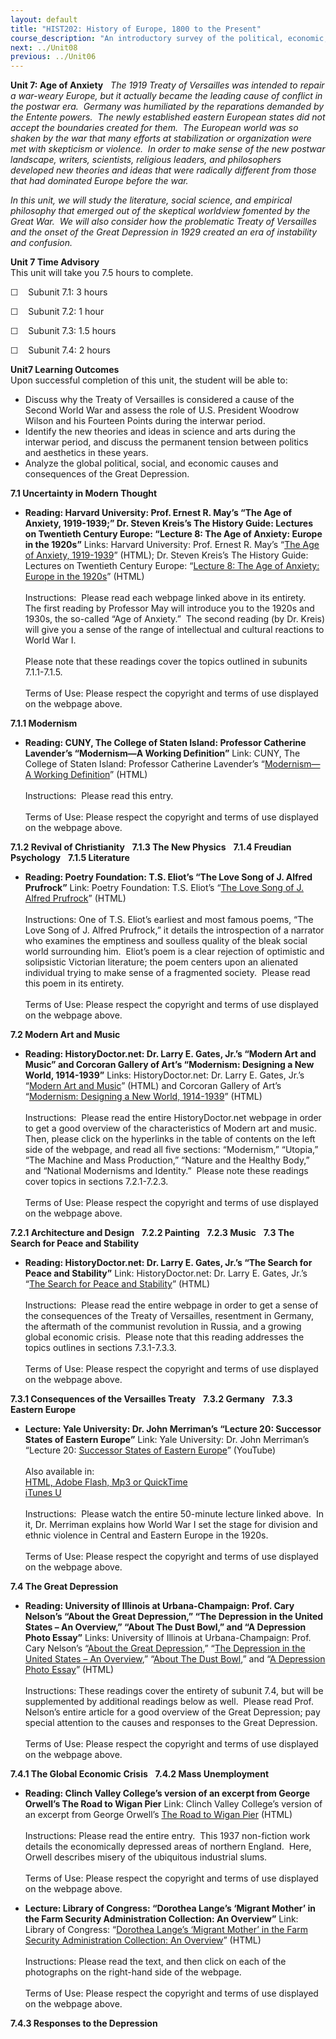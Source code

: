 ```yaml
---
layout: default
title: "HIST202: History of Europe, 1800 to the Present"
course_description: "An introductory survey of the political, economic, social, religious, and intellectual history of Europe, from the 1800s to the present, with particular emphasis on primary-source interpretation."
next: ../Unit08
previous: ../Unit06
---
```

**Unit 7: Age of Anxiety** <span id="7"></span> 
*The 1919 Treaty of Versailles was intended to repair a war-weary
Europe, but it actually became the leading cause of conflict in the
postwar era.  Germany was humiliated by the reparations demanded by the
Entente powers.  The newly established eastern European states did not
accept the boundaries created for them.  The European world was so
shaken by the war that many efforts at stabilization or organization
were met with skepticism or violence.  In order to make sense of the new
postwar landscape, writers, scientists, religious leaders, and
philosophers developed new theories and ideas that were radically
different from those that had dominated Europe before the war.*  
  
 *In this unit, we will study the literature, social science, and
empirical philosophy that emerged out of the skeptical worldview
fomented by the Great War.  We will also consider how the problematic
Treaty of Versailles and the onset of the Great Depression in 1929
created an era of instability and confusion.*

**Unit 7 Time Advisory**  
This unit will take you 7.5 hours to complete.

☐    Subunit 7.1: 3 hours  
  
 ☐    Subunit 7.2: 1 hour  
  
 ☐    Subunit 7.3: 1.5 hours  
  
 ☐    Subunit 7.4: 2 hours

**Unit7 Learning Outcomes**  
Upon successful completion of this unit, the student will be able to:

-   Discuss why the Treaty of Versailles is considered a cause of the
    Second World War and assess the role of U.S. President Woodrow
    Wilson and his Fourteen Points during the interwar period.
-   Identify the new theories and ideas in science and arts during the
    interwar period, and discuss the permanent tension between politics
    and aesthetics in these years.
-   Analyze the global political, social, and economic causes and
    consequences of the Great Depression.

**7.1 Uncertainty in Modern Thought** <span id="7.1"></span> 
-   **Reading: Harvard University: Prof. Ernest R. May’s “The Age of
    Anxiety, 1919-1939;” Dr. Steven Kreis’s The History Guide: Lectures
    on Twentieth Century Europe: “Lecture 8: The Age of Anxiety: Europe
    in the 1920s”**
    Links: Harvard University: Prof. Ernest R. May’s “[The Age of
    Anxiety,
    1919-1939](http://staff.gps.edu/mines/age%20of%20anxiety%20-%20overview.htm)”
    (HTML); Dr. Steven Kreis’s The History Guide: Lectures on Twentieth
    Century Europe: “[Lecture 8: The Age of Anxiety: Europe in the
    1920s](http://www.historyguide.org/europe/lecture8.html)” (HTML)  
        
     Instructions:  Please read each webpage linked above in its
    entirety.  The first reading by Professor May will introduce you to
    the 1920s and 1930s, the so-called “Age of Anxiety.”  The second
    reading (by Dr. Kreis) will give you a sense of the range of
    intellectual and cultural reactions to World War I.   
        
     Please note that these readings cover the topics outlined in
    subunits 7.1.1-7.1.5.  
        
     Terms of Use: Please respect the copyright and terms of use
    displayed on the webpage above.

**7.1.1 Modernism** <span id="7.1.1"></span> 
-   **Reading: CUNY, The College of Staten Island: Professor Catherine
    Lavender’s “Modernism—A Working Definition”**
    Link: CUNY, The College of Staten Island: Professor Catherine
    Lavender’s “[Modernism—A Working
    Definition](https://web.archive.org/web/20130517122229/http://www.library.csi.cuny.edu/dept/history/lavender/moddef.html)”
    (HTML)  
        
     Instructions:  Please read this entry.  
        
     Terms of Use: Please respect the copyright and terms of use
    displayed on the webpage above.

**7.1.2 Revival of Christianity** <span id="7.1.2"></span> 
**7.1.3 The New Physics** <span id="7.1.3"></span> 
**7.1.4 Freudian Psychology** <span id="7.1.4"></span> 
**7.1.5 Literature** <span id="7.1.5"></span> 
-   **Reading: Poetry Foundation: T.S. Eliot’s “The Love Song of J.
    Alfred Prufrock”**
    Link: Poetry Foundation: T.S. Eliot’s “[The Love Song of J. Alfred
    Prufrock](http://www.poetryfoundation.org/poetrymagazine/poem/173476)”
    (HTML)  
        
     Instructions: One of T.S. Eliot’s earliest and most famous poems,
    “The Love Song of J. Alfred Prufrock,” it details the introspection
    of a narrator who examines the emptiness and soulless quality of the
    bleak social world surrounding him.  Eliot’s poem is a clear
    rejection of optimistic and solipsistic Victorian literature; the
    poem centers upon an alienated individual trying to make sense of a
    fragmented society.  Please read this poem in its entirety.  
        
     Terms of Use: Please respect the copyright and terms of use
    displayed on the webpage above.

**7.2 Modern Art and Music** <span id="7.2"></span> 
-   **Reading: HistoryDoctor.net: Dr. Larry E. Gates, Jr.’s “Modern Art
    and Music” and Corcoran Gallery of Art’s “Modernism: Designing a New
    World, 1914-1939”**
    Links: HistoryDoctor.net: Dr. Larry E. Gates, Jr.’s “[Modern Art and
    Music](http://www.historydoctor.net/Advanced%20Placement%20European%20History/Notes/modern_art_and_music.htm)”
    (HTML) and Corcoran Gallery of Art’s “[Modernism: Designing a New
    World, 1914-1939](http://www.corcoran.org/modernism/index.htm)”
    (HTML)  
        
     Instructions:  Please read the entire HistoryDoctor.net webpage in
    order to get a good overview of the characteristics of Modern art
    and music.  Then, please click on the hyperlinks in the table of
    contents on the left side of the webpage, and read all five
    sections: “Modernism,” “Utopia,” “The Machine and Mass Production,”
    “Nature and the Healthy Body,” and “National Modernisms and
    Identity.”  Please note these readings cover topics in sections
    7.2.1-7.2.3.  
        
     Terms of Use: Please respect the copyright and terms of use
    displayed on the webpage above.

**7.2.1 Architecture and Design** <span id="7.2.1"></span> 
**7.2.2 Painting** <span id="7.2.2"></span> 
**7.2.3 Music** <span id="7.2.3"></span> 
**7.3 The Search for Peace and Stability** <span id="7.3"></span> 
-   **Reading: HistoryDoctor.net: Dr. Larry E. Gates, Jr.’s “The Search
    for Peace and Stability”**
    Link: HistoryDoctor.net: Dr. Larry E. Gates, Jr.’s “[The Search for
    Peace and
    Stability](http://www.historydoctor.net/Advanced%20Placement%20European%20History/Notes/search_for_peace_and_stability.htm)”
    (HTML)  
        
     Instructions:  Please read the entire webpage in order to get a
    sense of the consequences of the Treaty of Versailles, resentment in
    Germany, the aftermath of the communist revolution in Russia, and a
    growing global economic crisis.  Please note that this reading
    addresses the topics outlines in sections 7.3.1-7.3.3.  
        
     Terms of Use: Please respect the copyright and terms of use
    displayed on the webpage above.

**7.3.1 Consequences of the Versailles Treaty** <span
id="7.3.1"></span> 
**7.3.2 Germany** <span id="7.3.2"></span> 
**7.3.3 Eastern Europe** <span id="7.3.3"></span> 
-   **Lecture: Yale University: Dr. John Merriman’s “Lecture 20:
    Successor States of Eastern Europe”**
    Link: Yale University: Dr. John Merriman’s “Lecture 20: [Successor
    States of Eastern
    Europe](http://www.youtube.com/watch?v=mLHme-oW-rA&feature=channel)”
    (YouTube)  
        
     Also available in:  
     [HTML, Adobe Flash, Mp3 or
    QuickTime](http://oyc.yale.edu/history/hist-202/lecture-20)[  
     iTunes
    U](http://itunes.apple.com/us/podcast/20-successor-states-eastern/id341651047?i=63752154)  
        
     Instructions:  Please watch the entire 50-minute lecture linked
    above.  In it, Dr. Merriman explains how World War I set the stage
    for division and ethnic violence in Central and Eastern Europe in
    the 1920s.  
        
     Terms of Use: Please respect the copyright and terms of use
    displayed on the webpage above.

**7.4 The Great Depression** <span id="7.4"></span> 
-   **Reading: University of Illinois at Urbana-Champaign: Prof. Cary
    Nelson’s “About the Great Depression,” “The Depression in the United
    States – An Overview,” “About The Dust Bowl,” and “A Depression
    Photo Essay”**
    Links: University of Illinois at Urbana-Champaign: Prof. Cary
    Nelson’s “[About the Great
    Depression](http://www.english.illinois.edu/maps/depression/about.htm),”
    “[The Depression in the United States – An
    Overview](http://www.english.illinois.edu/maps/depression/overview.htm),”
    “[About The Dust
    Bowl](http://www.english.illinois.edu/maps/depression/dustbowl.htm),”
    and “[A Depression Photo
    Essay](http://www.english.illinois.edu/maps/depression/photoessay.htm)”
    (HTML)  
        
     Instructions: These readings cover the entirety of subunit 7.4, but
    will be supplemented by additional readings below as well.  Please
    read Prof. Nelson’s entire article for a good overview of the Great
    Depression; pay special attention to the causes and responses to the
    Great Depression.  
        
     Terms of Use: Please respect the copyright and terms of use
    displayed on the webpage above.

**7.4.1 The Global Economic Crisis** <span id="7.4.1"></span> 
**7.4.2 Mass Unemployment** <span id="7.4.2"></span> 
-   **Reading: Clinch Valley College’s version of an excerpt from George
    Orwell’s The Road to Wigan Pier**
    Link: Clinch Valley College’s version of an excerpt from George
    Orwell’s [The Road to Wigan
    Pier](http://web.archive.org/web/19980116133529/http://pluto.clinch.edu/history/wciv2/civ2ref/wigan.htm)
    (HTML)  
        
     Instructions: Please read the entire entry.  This 1937 non-fiction
    work details the economically depressed areas of northern England. 
    Here, Orwell describes misery of the ubiquitous industrial slums.  
        
     Terms of Use: Please respect the copyright and terms of use
    displayed on the webpage above.

-   **Lecture: Library of Congress: “Dorothea Lange’s ‘Migrant Mother’
    in the Farm Security Administration Collection: An Overview”**
    Link:  Library of Congress: “[Dorothea Lange’s ‘Migrant Mother’ in
    the Farm Security Administration Collection: An
    Overview](http://www.loc.gov/rr/print/list/128_migm.html)” (HTML)  
        
     Instructions: Please read the text, and then click on each of the
    photographs on the right-hand side of the webpage.  
        
     Terms of Use: Please respect the copyright and terms of use
    displayed on the webpage above.

**7.4.3 Responses to the Depression** <span id="7.4.3"></span> 
